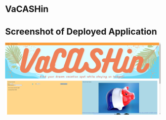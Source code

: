 #  VaCASHin



# Screenshot of Deployed Application
![A screenshot of the Deployed Application](./assets/vacashin.png)


